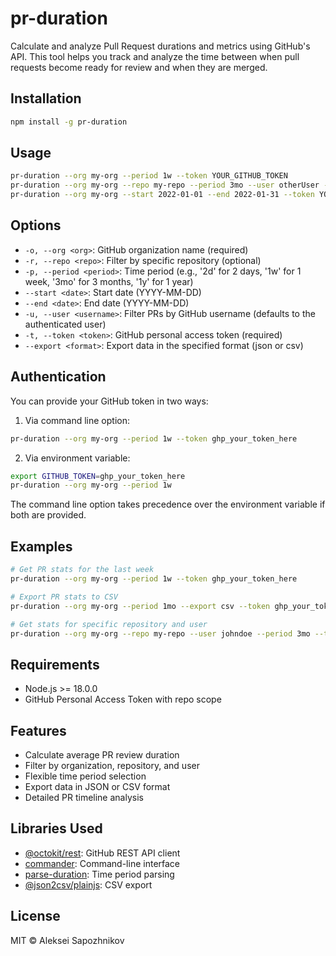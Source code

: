 # pr-duration

Calculate and analyze Pull Request durations and metrics using GitHub's API. This tool helps you track and analyze the time between when pull requests become ready for review and when they are merged.

## Installation

```bash
npm install -g pr-duration
```

## Usage

```bash
pr-duration --org my-org --period 1w --token YOUR_GITHUB_TOKEN
pr-duration --org my-org --repo my-repo --period 3mo --user otherUser --token YOUR_GITHUB_TOKEN
pr-duration --org my-org --start 2022-01-01 --end 2022-01-31 --token YOUR_GITHUB_TOKEN
```

## Options

- `-o, --org <org>`: GitHub organization name (required)
- `-r, --repo <repo>`: Filter by specific repository (optional)
- `-p, --period <period>`: Time period (e.g., '2d' for 2 days, '1w' for 1 week, '3mo' for 3 months, '1y' for 1 year)
- `--start <date>`: Start date (YYYY-MM-DD)
- `--end <date>`: End date (YYYY-MM-DD)
- `-u, --user <username>`: Filter PRs by GitHub username (defaults to the authenticated user)
- `-t, --token <token>`: GitHub personal access token (required)
- `--export <format>`: Export data in the specified format (json or csv)

## Authentication

You can provide your GitHub token in two ways:

1. Via command line option:

```bash
pr-duration --org my-org --period 1w --token ghp_your_token_here
```

2. Via environment variable:

```bash
export GITHUB_TOKEN=ghp_your_token_here
pr-duration --org my-org --period 1w
```

The command line option takes precedence over the environment variable if both are provided.

## Examples

```bash
# Get PR stats for the last week
pr-duration --org my-org --period 1w --token ghp_your_token_here

# Export PR stats to CSV
pr-duration --org my-org --period 1mo --export csv --token ghp_your_token_here

# Get stats for specific repository and user
pr-duration --org my-org --repo my-repo --user johndoe --period 3mo --token ghp_your_token_here
```

## Requirements

- Node.js >= 18.0.0
- GitHub Personal Access Token with repo scope

## Features

- Calculate average PR review duration
- Filter by organization, repository, and user
- Flexible time period selection
- Export data in JSON or CSV format
- Detailed PR timeline analysis

## Libraries Used

- [@octokit/rest](https://github.com/octokit/rest.js): GitHub REST API client
- [commander](https://github.com/tj/commander.js): Command-line interface
- [parse-duration](https://github.com/jkroso/parse-duration): Time period parsing
- [@json2csv/plainjs](https://github.com/zemirco/json2csv): CSV export

## License

MIT © Aleksei Sapozhnikov
